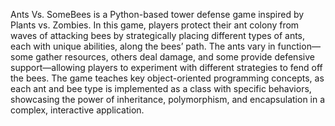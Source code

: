 
Ants Vs. SomeBees is a Python-based tower defense game inspired by Plants vs. Zombies. In this game, players protect their ant colony from waves of attacking bees by strategically placing different types of ants, each with unique abilities, along the bees’ path. The ants vary in function—some gather resources, others deal damage, and some provide defensive support—allowing players to experiment with different strategies to fend off the bees. The game teaches key object-oriented programming concepts, as each ant and bee type is implemented as a class with specific behaviors, showcasing the power of inheritance, polymorphism, and encapsulation in a complex, interactive application.
